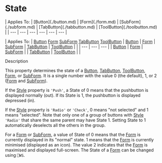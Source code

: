 




<h1 class="heading"><span class="name">State</span></h1>
| Applies To: | [Button](./button.md) | [Form](./form.md) | [SubForm](./subform.md) | [TabButton](./tabbutton.md) | [ToolButton](./toolbutton.md) |
| --- | --- | --- | --- | --- | ---  |

| Applies To: | [Button](./button.md) [Form](./form.md) [SubForm](./subform.md) [TabButton](./tabbutton.md) [ToolButton](./toolbutton.md) | [Button](./button.md) | [Form](./form.md) | [SubForm](./subform.md) | [TabButton](./tabbutton.md) | [ToolButton](./toolbutton.md) |  |
| --- | --- | ---  |
| [Button](./button.md) | [Form](./form.md) | [SubForm](./subform.md) |
| [TabButton](./tabbutton.md) | [ToolButton](./toolbutton.md) |  |


Description


This property determines the state of a [Button](./button.md), [TabButton](./tabbutton.md), [ToolButton](./toolbutton.md), [Form](./form.md), or [SubForm](./subform.md). It is a single number with the value 0 (the default), 1, or 2 ([Form](./form.md) and [SubForm](./subform.md)).


If the [Style](style.md) property is `'Push'`, a State of 0 means that the pushbutton is displayed normally (out). If its State is 1, the pushbutton is displayed depressed (in).


If the [Style](style.md) property is `'Radio'` or `'Check'`, 0 means "not selected" and 1 means "selected". Note that only one of a group of buttons with [Style ](style.md)`'Radio'` that share the same parent may have State 1. Setting State to 1 automatically deselects all the others in the group.


For a [Form](./form.md) or [SubForm](./subform.md), a value of State of 0 means that the [Form](./form.md) is currently displayed in its "normal" state. 1 means that the [Form](./form.md) is currently minimised (displayed as an icon). The value 2 indicates that the [Form](./form.md) is maximised and displayed full-screen. The State of a [Form](./form.md) can be changed using `⎕WS`.



